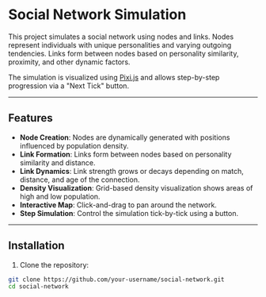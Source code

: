 # Social Network Simulation

This project simulates a social network using nodes and links. Nodes represent individuals with unique personalities and varying outgoing tendencies. Links form between nodes based on personality similarity, proximity, and other dynamic factors.

The simulation is visualized using [Pixi.js](https://pixijs.com/) and allows step-by-step progression via a "Next Tick" button.

---

## Features

- **Node Creation**: Nodes are dynamically generated with positions influenced by population density.
- **Link Formation**: Links form between nodes based on personality similarity and distance.
- **Link Dynamics**: Link strength grows or decays depending on match, distance, and age of the connection.
- **Density Visualization**: Grid-based density visualization shows areas of high and low population.
- **Interactive Map**: Click-and-drag to pan around the network.
- **Step Simulation**: Control the simulation tick-by-tick using a button.

---

## Installation

1. Clone the repository:

```bash
git clone https://github.com/your-username/social-network.git
cd social-network
